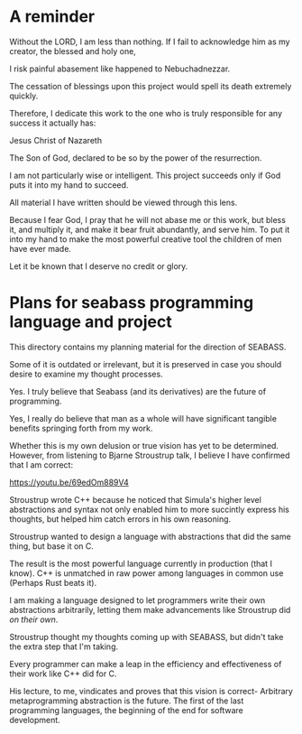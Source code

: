 
# A reminder

Without the LORD, I am less than nothing. If I fail to acknowledge him as my creator, the blessed and holy one,

I risk painful abasement like happened to Nebuchadnezzar.

The cessation of blessings upon this project would spell its death extremely quickly.

Therefore, I dedicate this work to the one who is truly responsible for any success it actually has:

Jesus Christ of Nazareth

The Son of God, declared to be so by the power of the resurrection.

I am not particularly wise or intelligent. This project succeeds only if God puts it into my hand to succeed.

All material I have written should be viewed through this lens.

Because I fear God, I pray that he will not abase me or this work, but bless it, and multiply it,
and make it bear fruit abundantly, and serve him. To put it into my hand to make the most powerful
creative tool the children of men have ever made.

Let it be known that I deserve no credit or glory.

# Plans for seabass programming language and project

This directory contains my planning material for the direction of SEABASS.

Some of it is outdated or irrelevant, but it is preserved in case you should desire
to examine my thought processes.

Yes. I truly believe that Seabass (and its derivatives) are the future of programming.

Yes, I really do believe that man as a whole will have significant tangible benefits
springing forth from my work.

Whether this is my own delusion or true vision has yet to be determined. However, from
listening to Bjarne Stroustrup talk, I believe I have confirmed that I am correct:

https://youtu.be/69edOm889V4

Stroustrup wrote C++ because he noticed that Simula's higher level abstractions and syntax
not only enabled him to more succintly express his thoughts, but helped him catch errors in
his own reasoning.

Stroustrup wanted to design a language with abstractions that did the same thing, but base it
on C.

The result is the most powerful language currently in production (that I know). C++ is unmatched
in raw power among languages in common use (Perhaps Rust beats it).

I am making a language designed to let programmers write their own abstractions arbitrarily, letting
them make advancements like Stroustrup did *on their own*.

Stroustrup thought my thoughts coming up with SEABASS, but didn't take the extra step that I'm taking.

Every programmer can make a leap in the efficiency and effectiveness of their work like C++ did for C.

His lecture, to me, vindicates and proves that this vision is correct- Arbitrary metaprogramming abstraction
is the future. The first of the last programming languages, the beginning of the end for software development.
